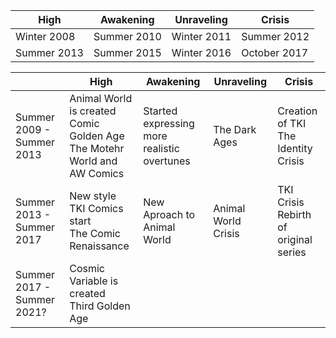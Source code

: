 |High|Awakening|Unraveling|Crisis|
|---|---|---|---|
Winter 2008 | Summer 2010 | Winter 2011 | Summer 2012
Summer 2013 | Summer 2015 | Winter 2016 | October 2017 







||High|Awakening|Unraveling|Crisis
|---|---|---|---|---|
Summer 2009 - Summer 2013 | Animal World is created<br/>Comic Golden Age<br/>The Motehr World and AW Comics | Started expressing more realistic overtunes | The Dark Ages | Creation of TKI<br/>The Identity Crisis 
Summer 2013 - Summer 2017 | New style<br/>TKI Comics start<br/>The Comic Renaissance | New Aproach to Animal World | Animal World Crisis | TKI Crisis<br/>Rebirth of original series 
Summer 2017 - Summer 2021? | Cosmic Variable is created<br/>Third Golden Age

